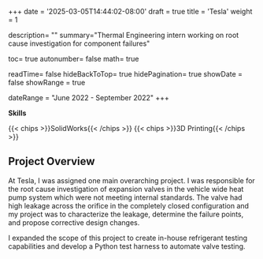 +++
date = '2025-03-05T14:44:02-08:00'
draft = true
title = 'Tesla'
weight = 1

description= ""
summary="Thermal Engineering intern working on root cause investigation for component failures"

toc= true
autonumber= false
math= true

readTime= false
hideBackToTop= true
hidePagination= true
showDate = false
showRange = true

dateRange = "June 2022 - September 2022"
+++

**Skills**

{{< chips >}}SolidWorks{{< /chips >}} {{< chips >}}3D Printing{{< /chips >}}

## Project Overview

At Tesla, I was assigned one main overarching project. I was responsible for the root cause investigation of expansion valves in the vehicle wide heat pump system which were not meeting internal standards. The valve had high leakage across the orifice in the completely closed configuration and my project was to characterize the leakage, determine the failure points, and propose corrective design changes. 

I expanded the scope of this project to create in-house refrigerant testing capabilities and develop a Python test harness to automate valve testing.